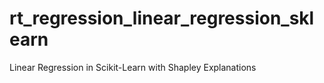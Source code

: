 # rt_regression_linear_regression_sklearn
Linear Regression in Scikit-Learn with Shapley Explanations
